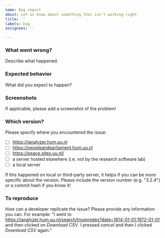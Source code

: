```yaml
---
name: Bug report
about: Let us know about something that isn't working right
title: ''
labels: bug
assignees: ''

---
```


### What went wrong?

Describe what happened.

### Expected behavior

What did you expect to happen?

### Screenshots

If applicable, please add a screenshot of the problem! 

### Which version?

Please specify where you encountered the issue:

- [ ] https://ianalyzer.hum.uu.nl
- [ ] https://peopleandparliament.hum.uu.nl
- [ ] https://peace.sites.uu.nl/
- [ ] a server hosted elsewhere (i.e. not by the research software lab)
- [ ] a local server

If this happened on local or third-party server, it helps if you can be more specific about the version. Please include the version number (e.g. "3.2.4") or a commit hash if you know it!

### To reproduce

How can a developer replicate the issue? Please provide any information you can. For example: "I went to https://ianalyzer.hum.uu.nl/search/troonredes?date=1814-01-01:1972-01-01 and then clicked on *Download CSV*. I pressed *cancel* and then I clicked *Download CSV* again."
